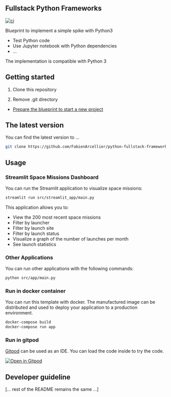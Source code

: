 ## Fullstack Python Frameworks

[![ci](https://github.com/FabienArcellier/blueprint-python3/actions/workflows/main.yml/badge.svg)](https://github.com/FabienArcellier/blueprint-python3/actions/workflows/main.yml)

Blueprint to implement a simple spike with Python3

* Test Python code
* Use Jupyter notebook with Python dependencies
* ...

The implementation is compatible with Python 3

## Getting started

1. Clone this repository

2. Remove .git directory

* [Prepare the blueprint to start a new project](./prepare%20the%20blueprint.md)

## The latest version

You can find the latest version to ...

```bash
git clone https://github.com/FabienArcellier/python-fullstack-frameworks.git
```

## Usage

### Streamlit Space Missions Dashboard

You can run the Streamlit application to visualize space missions:

```bash
streamlit run src/streamlit_app/main.py
```

This application allows you to:
- View the 200 most recent space missions
- Filter by launcher
- Filter by launch site
- Filter by launch status
- Visualize a graph of the number of launches per month
- See launch statistics

### Other Applications

You can run other applications with the following commands:

```bash
python src/app/main.py
```

### Run in docker container

You can run this template with docker. The manufactured image can be distributed and used to deploy your application to a production environment.

```bash
docker-compose build
docker-compose run app
```

### Run in gitpod

[Gitpod](https://www.gitpod.io/) can be used as an IDE. You can load the code inside to try the code.

[![Open in Gitpod](https://gitpod.io/button/open-in-gitpod.svg)](https://gitpod.io/#https://github.com/FabienArcellier/blueprint-python3)

## Developer guideline

[... rest of the README remains the same ...]
